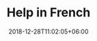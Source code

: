---
title: "Help in French"
date: 2018-12-28T11:02:05+06:00
icon: "ti-info-alt"
description: "Lorem ipsum dolor sit amet ipsum dolor sit amet ipsum dolor sit amet"
type: "pages"
weight: 1
---